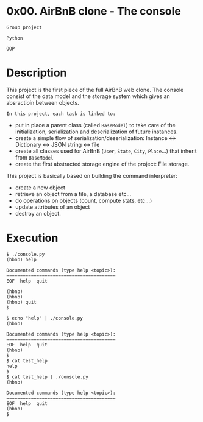 # **0x00. AirBnB clone - The console**
`Group project`

`Python`

`OOP`

# **Description**

This project is the first piece of the full AirBnB web clone.
The console consist of the data model and the storage system which gives an absractioin between objects.

`In this project, each task is linked to:`
* put in place a parent class (called `BaseModel`) to take care of the initialization, serialization and deserialization of future instances.
* create a simple flow of serialization/deserialization: Instance <-> Dictionary <-> JSON string <-> file
* create all classes used for AirBnB (`User`, `State`, `City`, `Place`…) that inherit from `BaseModel`
* create the first abstracted storage engine of the project: File storage.

This project is basically based on building the command interpreter:
* create a new object
* retrieve an object from a file, a database etc...
* do operations on objects (count, compute stats, etc...)
* update attributes of an object
* destroy an object.

# **Execution**

```
$ ./console.py
(hbnb) help

Documented commands (type help <topic>):
========================================
EOF  help  quit

(hbnb) 
(hbnb) 
(hbnb) quit
$
```

```
$ echo "help" | ./console.py
(hbnb)

Documented commands (type help <topic>):
========================================
EOF  help  quit
(hbnb) 
$
$ cat test_help
help
$
$ cat test_help | ./console.py
(hbnb)

Documented commands (type help <topic>):
========================================
EOF  help  quit
(hbnb) 
$
```